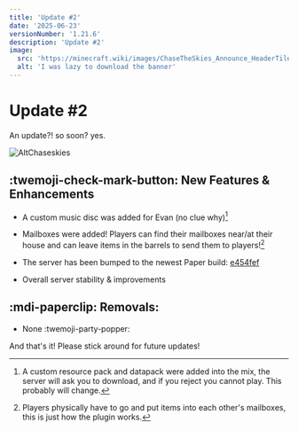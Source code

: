 ```yaml
---
title: 'Update #2'
date: '2025-06-23'
versionNumber: '1.21.6'
description: 'Update #2'
image:
  src: 'https://minecraft.wiki/images/ChaseTheSkies_Announce_HeaderTiles.webp?6169f'
  alt: 'I was lazy to download the banner'
---
```


# Update #2

An update?! so soon? yes.

![AltChaseskies](https://minecraft.wiki/images/ChaseTheSkies_Announce_HeaderTiles.webp?6169f)

## :twemoji-check-mark-button: New Features & Enhancements

- A custom music disc was added for Evan (no clue why)[^1]

- Mailboxes were added! Players can find their mailboxes near/at their house and can leave items in the barrels to send them to players![^2]

- The server has been bumped to the newest Paper build: [e454fef](https://github.com/PaperMC/Paper/commit/e454fef40e1e1e7a889327d3371fc7b5ff2b68df)

- Overall server stability & improvements

## :mdi-paperclip: Removals:

- None :twemoji-party-popper:

And that's it! Please stick around for future updates!

[^1]: A custom resource pack and datapack were added into the mix, the server will ask you to download, and if you reject you cannot play. This probably will change.
[^2]: Players physically have to go and put items into each other's mailboxes, this is just how the plugin works.
